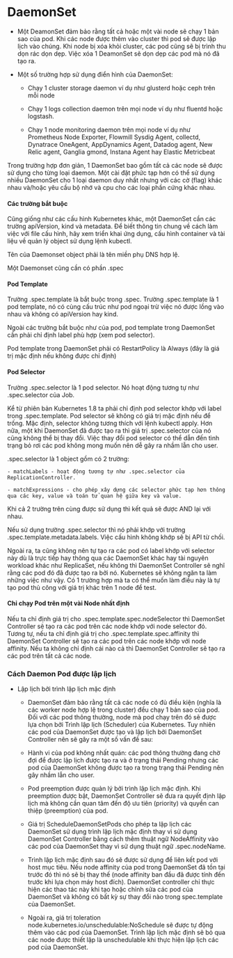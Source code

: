 # DaemonSet

- Một DeamonSet đảm bảo rằng tất cả hoặc một vài node sẽ chạy 1 bản sao của pod. Khi các node được thêm vào cluster thì pod sẽ được lập lịch vào chúng. Khi node bị xóa khỏi cluster, các pod cũng sẽ bị trình thu dọn rác dọn dẹp. Việc xóa 1 DeamonSet sẽ dọn dẹp các pod mà nó đã tạo ra.

- Một số trường hợp sử dụng điển hình của DaemonSet:

    - Chạy 1 cluster storage daemon ví dụ như glusterd hoặc ceph trên mỗi node
    
    - Chạy 1 logs collection daemon trên mọi node ví dụ như fluentd hoặc logstash.
    
    - Chạy 1 node monitoring daemon trên mọi node ví dụ như Prometheus Node Exporter, Flowmill Sysdig Agent, collectd, Dynatrace OneAgent, AppDynamics Agent, Datadog agent, New Relic agent, Ganglia gmond, Instana Agent hay Elastic Metricbeat

Trong trường hợp đơn giản, 1 DaemonSet bao gồm tất cả các node sẽ được sử dụng cho từng loại daemon. Một cài đặt phức tạp hơn có thể sử dụng nhiều DaemonSet cho 1 loại daemon duy nhất nhưng với các cờ (flag) khác nhau và/hoặc yêu cầu bộ nhớ và cpu cho các loại phần cứng khác nhau.

#### Các trường bắt buộc
    
Cũng giống như các cấu hình Kubernetes khác, một DaemonSet cần các trường apiVersion, kind và metadata. Để biết thông tin chung về cách làm việc với file cấu hình, hãy xem triển khai ứng dụng, cấu hình container và tài liệu về quản lý object sử dụng lệnh kubectl.

Tên của Daemonset object phải là tên miền phụ DNS hợp lệ.

Một Daemonset cũng cần có phần .spec

#### Pod Template

Trường .spec.template là bắt buộc trong .spec. Trường .spec.template là 1 pod template, nó có cùng cấu trúc như pod ngoại trừ việc nó được lồng vào nhau và không có apiVersion hay kind.

Ngoài các trường bắt buộc như của pod, pod template trong DaemonSet cần phải chỉ định label phù hợp (xem pod selector).

Pod template trong DaemonSet phải có RestartPolicy là Always (đây là giá trị mặc định nếu không được chỉ định)

#### Pod Selector

Trường .spec.selector là 1 pod selector. Nó hoạt động tương tự như .spec.selector của Job.

Kể từ phiên bản Kubernetes 1.8 ta phải chỉ định pod selector khớp với label trong .spec.template. Pod selector sẽ không có giá trị mặc định nếu để trống. Mặc định, selector không tương thích với lệnh kubectl apply. Hơn nữa, một khi DaemonSet đã được tạo ra thì giá trị .spec.selector của nó cũng không thể bị thay đổi. Việc thay đổi pod selector có thể dẫn đến tình trạng bỏ rơi các pod không mong muốn nên dễ gây ra nhầm lẫn cho user.

.spec.selector là 1 object gồm có 2 trường:

    - matchLabels - hoạt động tương tự như .spec.selector của ReplicationController.
    
    - matchExpressions - cho phép xây dựng các selector phức tạp hơn thông qua các key, value và toán tử quan hệ giữa key và value.

Khi cả 2 trường trên cùng được sử dụng thì kết quả sẽ được AND lại với nhau.

Nếu sử dụng trường .spec.selector thì nó phải khớp với trường .spec.template.metadata.labels. Việc cấu hình không khớp sẽ bị API từ chối.

Ngoài ra, ta cũng không nên tự tạo ra các pod có label khớp với selector này dù là trực tiếp hay thông qua các DaemonSet khác hay tài nguyên workload khác như ReplicaSet, nếu không thì DaemonSet Controller sẽ nghĩ rằng các pod đó đã được tạo ra bởi nó. Kubernetes sẽ không ngăn ta làm những việc như vậy. Có 1 trường hợp mà ta có thể muốn làm điều này là tự tạo pod thủ công với giá trị khác trên 1 node để test.

#### Chỉ chạy Pod trên một vài Node nhất định

Nếu ta chỉ định giá trị cho .spec.template.spec.nodeSelector thì DaemonSet Controller sẽ tạo ra các pod trên các node khớp với node selector đó. Tương tự, nếu ta chỉ định giá trị cho .spec.template.spec.affinity thì DaemonSet Controller sẽ tạo ra các pod trên các node khớp với node affinity. Nếu ta không chỉ định cái nào cả thì DaemonSet Controller sẽ tạo ra các pod trên tất cả các node.

### Cách Daemon Pod được lập lịch

- Lập lịch bởi trình lập lịch mặc định

    - DaemonSet đảm bảo rằng tất cả các node có đủ điều kiện (nghĩa là các worker node hợp lệ trong cluster) đều chạy 1 bản sao của pod. Đối với các pod thông thường, node mà pod chạy trên đó sẽ được lựa chọn bởi Trình lập lịch (Scheduler) của Kubernetes. Tuy nhiên các pod của DaemonSet được tạo và lập lịch bởi DaemonSet Controller nên sẽ gây ra một số vấn đề sau:

    - Hành vi của pod không nhất quán: các pod thông thường đang chờ đợi để được lập lịch được tạo ra và ở trạng thái Pending nhưng các pod của DaemonSet không được tạo ra trong trạng thái Pending nên gây nhầm lẫn cho user.
    
    - Pod preemption được quản lý bởi trình lập lịch mặc định. Khi preemption được bật, DaemonSet Controller sẽ đưa ra quyết định lập lịch mà không cần quan tâm đến độ ưu tiên (priority) và quyền can thiệp (preemption) của pod.

    - Giá trị ScheduleDaemonSetPods cho phép ta lập lịch các DaemonSet sử dụng trình lập lịch mặc định thay vì sử dụng DaemonSet Controller bằng cách thêm thuật ngữ NodeAffinity vào các pod của DaemonSet thay vì sử dụng thuật ngữ .spec.nodeName.

    - Trình lập lịch mặc định sau đó sẽ được sử dụng để liên kết pod với host mục tiêu. Nếu node affinity của pod trong DaemonSet đã tồn tại trước đó thì nó sẽ bị thay thế (node affinity ban đầu đã được tính đến trước khi lựa chọn máy host đích). DaemonSet controller chỉ thực hiện các thao tác này khi tạo hoặc chỉnh sửa các pod của DaemonSet và không có bất kỳ sự thay đổi nào trong spec.template của DaemonSet.

    - Ngoài ra, giá trị toleration node.kubernetes.io/unschedulable:NoSchedule sẽ được tự động thêm vào các pod của DaemonSet. Trình lập lịch mặc định sẽ bỏ qua các node được thiết lập là unschedulable khi thực hiện lập lịch các pod của DaemonSet.

    